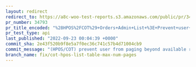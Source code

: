```yaml
---
layout: redirect
redirect_to: https://a8c-woo-test-reports.s3.amazonaws.com/public/pr/34793/api/index.html
pr_number: 34793
pr_title_encoded: "%28HPOS%2FCOT%29+Orders+Admin+List+%3E+Prevent+user+from+paging+out-of-bounds"
pr_test_type: api
last_published: "2022-09-23 00:04:39 +0000"
commit_sha: 2e43f520b9f8e5a7f0ec36c741c57b4d71004cb9
commit_message: "(HPOS/COT) prevent user from paging beyond available range (admin lis…"
branch_name: fix/cot-hpos-list-table-max-num-pages
---
```

